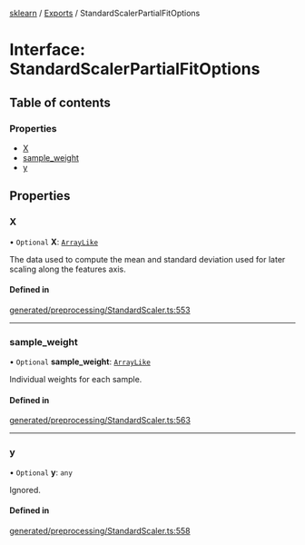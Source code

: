 [sklearn](../readme.md) / [Exports](../modules.md) / StandardScalerPartialFitOptions

# Interface: StandardScalerPartialFitOptions

## Table of contents

### Properties

- [X](StandardScalerPartialFitOptions.md#x)
- [sample\_weight](StandardScalerPartialFitOptions.md#sample_weight)
- [y](StandardScalerPartialFitOptions.md#y)

## Properties

### X

• `Optional` **X**: [`ArrayLike`](../modules.md#arraylike)

The data used to compute the mean and standard deviation used for later scaling along the features axis.

#### Defined in

[generated/preprocessing/StandardScaler.ts:553](https://github.com/transitive-bullshit/scikit-learn-ts/blob/367336a/packages/sklearn/src/generated/preprocessing/StandardScaler.ts#L553)

___

### sample\_weight

• `Optional` **sample\_weight**: [`ArrayLike`](../modules.md#arraylike)

Individual weights for each sample.

#### Defined in

[generated/preprocessing/StandardScaler.ts:563](https://github.com/transitive-bullshit/scikit-learn-ts/blob/367336a/packages/sklearn/src/generated/preprocessing/StandardScaler.ts#L563)

___

### y

• `Optional` **y**: `any`

Ignored.

#### Defined in

[generated/preprocessing/StandardScaler.ts:558](https://github.com/transitive-bullshit/scikit-learn-ts/blob/367336a/packages/sklearn/src/generated/preprocessing/StandardScaler.ts#L558)
